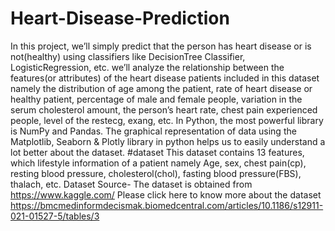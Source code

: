 # Heart-Disease-Prediction
In this project, we’ll simply predict that the person has heart disease or is not(healthy) using classifiers like DecisionTree Classifier, LogisticRegression, etc. we’ll analyze the relationship between the features(or attributes) of the heart disease patients included in this dataset namely the distribution of age among the patient, rate of heart disease or healthy patient, percentage of male and female people, variation in the serum cholesterol amount, the person’s heart rate, chest pain experienced people, level of the restecg, exang, etc. In Python, the most powerful library is NumPy and Pandas. The graphical representation of data using the Matplotlib, Seaborn &amp; Plotly library in python helps us to easily understand a lot better about the dataset.
#dataset
This dataset contains 13 features, which lifestyle information of a  patient namely Age, sex, chest pain(cp), resting blood pressure, cholesterol(chol), fasting blood pressure(FBS), thalach, etc.
Dataset Source-
The dataset is obtained from  https://www.kaggle.com/
Please click here to know more about the dataset https://bmcmedinformdecismak.biomedcentral.com/articles/10.1186/s12911-021-01527-5/tables/3
